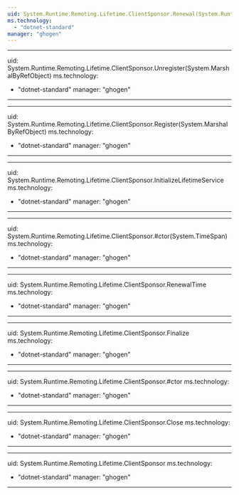 ```yaml
---
uid: System.Runtime.Remoting.Lifetime.ClientSponsor.Renewal(System.Runtime.Remoting.Lifetime.ILease)
ms.technology: 
  - "dotnet-standard"
manager: "ghogen"
---
```


---
uid: System.Runtime.Remoting.Lifetime.ClientSponsor.Unregister(System.MarshalByRefObject)
ms.technology: 
  - "dotnet-standard"
manager: "ghogen"
---

---
uid: System.Runtime.Remoting.Lifetime.ClientSponsor.Register(System.MarshalByRefObject)
ms.technology: 
  - "dotnet-standard"
manager: "ghogen"
---

---
uid: System.Runtime.Remoting.Lifetime.ClientSponsor.InitializeLifetimeService
ms.technology: 
  - "dotnet-standard"
manager: "ghogen"
---

---
uid: System.Runtime.Remoting.Lifetime.ClientSponsor.#ctor(System.TimeSpan)
ms.technology: 
  - "dotnet-standard"
manager: "ghogen"
---

---
uid: System.Runtime.Remoting.Lifetime.ClientSponsor.RenewalTime
ms.technology: 
  - "dotnet-standard"
manager: "ghogen"
---

---
uid: System.Runtime.Remoting.Lifetime.ClientSponsor.Finalize
ms.technology: 
  - "dotnet-standard"
manager: "ghogen"
---

---
uid: System.Runtime.Remoting.Lifetime.ClientSponsor.#ctor
ms.technology: 
  - "dotnet-standard"
manager: "ghogen"
---

---
uid: System.Runtime.Remoting.Lifetime.ClientSponsor.Close
ms.technology: 
  - "dotnet-standard"
manager: "ghogen"
---

---
uid: System.Runtime.Remoting.Lifetime.ClientSponsor
ms.technology: 
  - "dotnet-standard"
manager: "ghogen"
---
